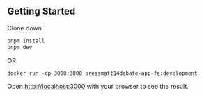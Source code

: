 ## Getting Started

Clone down 
```bash
pnpm install
pnpm dev
```

OR

```docker
docker run -dp 3000:3000 pressmatt14debate-app-fe:development
```

Open [http://localhost:3000](http://localhost:3000) with your browser to see the result.
